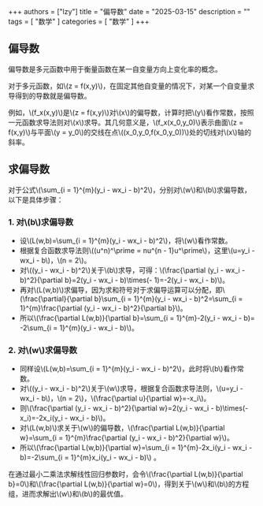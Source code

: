 +++
authors = ["lzy"]
title = "偏导数"
date = "2025-03-15"
description = ""
tags = [
    "数学"
]
categories = [
    "数学"
]
+++


## 偏导数

偏导数是多元函数中用于衡量函数在某一自变量方向上变化率的概念。

对于多元函数，如\\(z = f(x,y)\\)，在固定其他自变量的情况下，对某一个自变量求导得到的导数就是偏导数。

例如，\\(f_x(x,y)\\)是\\(z = f(x,y)\\)对\\(x\\)的偏导数，计算时把\\(y\\)看作常数，按照一元函数求导法则对\\(x\\)求导。其几何意义是，\\(f_x(x_0,y_0)\\)表示曲面\\(z = f(x,y)\\)与平面\\(y = y_0\\)的交线在点\\((x_0,y_0,f(x_0,y_0))\\)处的切线对\\(x\\)轴的斜率。

## 求偏导数

对于公式\\(\sum_{i = 1}^{m}(y_i - wx_i - b)^2\\)，分别对\\(w\\)和\\(b\\)求偏导数，以下是具体步骤：

### 1. 对\\(b\\)求偏导数
- 设\\(L(w,b)=\sum_{i = 1}^{m}(y_i - wx_i - b)^2\\)，将\\(w\\)看作常数。
- 根据复合函数求导法则\\((u^n)^\prime = nu^{n - 1}u^\prime\\)，这里\\(u=y_i - wx_i - b\\)，\\(n = 2\\)。
- 对\\((y_i - wx_i - b)^2\\)关于\\(b\\)求导，可得：\\(\frac{\partial (y_i - wx_i - b)^2}{\partial b}=2(y_i - wx_i - b)\times(- 1)=-2(y_i - wx_i - b)\\)。
- 再对\\(L(w,b)\\)求偏导，因为求和符号对于求偏导运算可以分配，即\\(\frac{\partial}{\partial b}\sum_{i = 1}^{m}(y_i - wx_i - b)^2=\sum_{i = 1}^{m}\frac{\partial (y_i - wx_i - b)^2}{\partial b}\\)。
- 所以\\(\frac{\partial L(w,b)}{\partial b}=\sum_{i = 1}^{m}-2(y_i - wx_i - b)= -2\sum_{i = 1}^{m}(y_i - wx_i - b)\\)。

### 2. 对\\(w\\)求偏导数
- 同样设\\(L(w,b)=\sum_{i = 1}^{m}(y_i - wx_i - b)^2\\)，此时将\\(b\\)看作常数。
- 对\\((y_i - wx_i - b)^2\\)关于\\(w\\)求导，根据复合函数求导法则，\\(u=y_i - wx_i - b\\)，\\(n = 2\\)，\\(\frac{\partial u}{\partial w}=-x_i\\)。
- 则\\(\frac{\partial (y_i - wx_i - b)^2}{\partial w}=2(y_i - wx_i - b)\times(-x_i)=-2x_i(y_i - wx_i - b)\\)。
- 对\\(L(w,b)\\)求关于\\(w\\)的偏导数，\\(\frac{\partial L(w,b)}{\partial w}=\sum_{i = 1}^{m}\frac{\partial (y_i - wx_i - b)^2}{\partial w}\\)。
- 所以\\(\frac{\partial L(w,b)}{\partial w}=\sum_{i = 1}^{m}-2x_i(y_i - wx_i - b)=-2\sum_{i = 1}^{m}x_i(y_i - wx_i - b)\\) 。

在通过最小二乘法求解线性回归参数时，会令\\(\frac{\partial L(w,b)}{\partial b}=0\\)和\\(\frac{\partial L(w,b)}{\partial w}=0\\)，得到关于\\(w\\)和\\(b\\)的方程组，进而求解出\\(w\\)和\\(b\\)的最优值。 